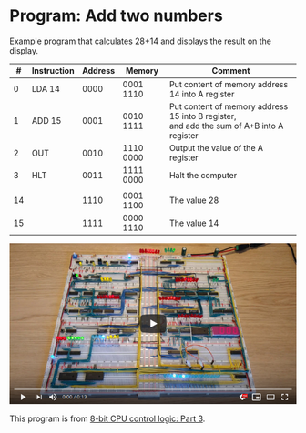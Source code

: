 # Program: Add two numbers

Example program that calculates 28+14 and displays the result on the display.

|#|Instruction|Address|Memory|Comment|
|---|------|----|---------|------------|
|0|LDA 14|0000|0001 1110|Put content of memory address 14 into A register|
|1|ADD 15|0001|0010 1111|Put content of memory address 15 into B register,<br> and add the sum of A+B into A register|
|2|OUT   |0010|1110 0000|Output the value of the A register|
|3|HLT   |0011|1111 0000|Halt the computer|
||      |    |         ||
|14|      |1110|0001 1100|The value 28|
|15|      |1111|0000 1110|The value 14|

[![YouTube video of computer](../resources/yt-add-two-numbers-thumb.png)](https://www.youtube.com/watch?v=i1SjtPZZONY "Click to play")

This program is from [8-bit CPU control logic: Part 3](https://www.youtube.com/watch?v=dHWFpkGsxOs).
